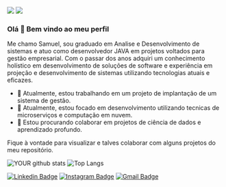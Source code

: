 <img src="https://komarev.com/ghpvc/?username=samuelandresilva"> <img src="https://img.shields.io/date/1675712283">

### Olá 👋 Bem vindo ao meu perfil
Me chamo Samuel, sou graduado em Analise e Desenvolvimento de sistemas e atuo como desenvolvedor JAVA em projetos voltados para gestão empresarial.
Com o passar dos anos adquiri um conhecimento holístico em desenvolvimento de soluções de software e experiência em projeção e desenvolvimento de sistemas utilizando tecnologias atuais e eficazes.

- 🔭 Atualmente, estou trabalhando em um projeto de implantação de um sistema de gestão.
- 🌱 Atualmente, estou focado em desenvolvimento utilizando tecnicas de microserviços e computação em nuvem.
- 🤝 Estou procurando colaborar em projetos de ciência de dados e aprendizado profundo.

Fique à vontade para visualizar e talves colaborar com alguns projetos do meu repositório.

![YOUR github stats](https://github-readme-stats.vercel.app/api?username=samuelandresilva)
![Top Langs](https://github-readme-stats.vercel.app/api/top-langs/?username=samuelandresilva&hide=TeX&layout=compact)

[![Linkedin Badge](https://img.shields.io/badge/-Linkedin-blue?style=flat-square&logo=Linkedin&logoColor=white&link=https://www.linkedin.com/in/samuelandresilva/)](https://www.linkedin.com/in/samuelandresilva/)
[![Instagram Badge](https://img.shields.io/badge/-Instagram-purple?style=flat-square&logo=instagram&logoColor=white&link=https://www.instagram.com/samueland_/?hl=pt-br)](https://instagram.com/natanael.sousaleite)
[![Gmail Badge](https://img.shields.io/badge/-samuel.asilva@icloud.com-51a0d5?style=flat-square&logo=Icloud&logoColor=white&link=mailto:samuel.asilva@icloud.com)](mailto:samuel.asilva@icloud.com)
